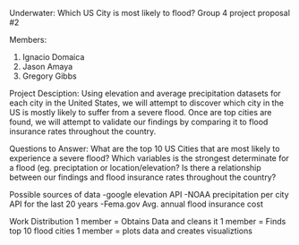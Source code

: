 Underwater: Which US City is most likely to flood?
Group 4 project proposal #2

Members:
1. Ignacio Domaica
2. Jason Amaya
3. Gregory Gibbs

Project Desciption:
Using  elevation and average precipitation datasets for each city in the United States, we will attempt to discover which city in the US is mostly likely to suffer from a severe flood. Once are top cities are found, we will attempt to validate our findings by comparing it to flood insurance rates throughout the country.

Questions to Answer:
What are the top 10 US Cities that are most likely to experience a severe flood?
Which variables is the strongest determinate for a flood (eg. preciptation or location/elevation?
Is there a relationship between our findings and flood insurance rates throughout the country?

Possible sources of data 
-google elevation API
-NOAA precipitation per city API for the last 20 years
-Fema.gov Avg. annual flood insurance cost 

Work Distribution 
1 member = Obtains Data and cleans it
1 member = Finds top 10  flood cities
1 member = plots data and creates visualiztions
